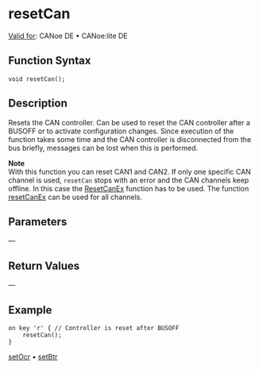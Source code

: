 # resetCan

[Valid for](../../../Shared/FeatureAvailability.md):  CANoe DE • CANoe:lite DE

## Function Syntax

```plaintext
void resetCan();
```

## Description

Resets the CAN controller. Can be used to reset the CAN controller after a BUSOFF or to activate configuration changes. Since execution of the function takes some time and the CAN controller is disconnected from the bus briefly, messages can be lost when this is performed.

**Note**  
With this function you can reset CAN1 and CAN2. If only one specific CAN channel is used, `resetCan` stops with an error and the CAN channels keep offline. In this case the [ResetCanEx](CAPLfunctionResetCanEx.md) function has to be used. The function [resetCanEx](CAPLfunctionResetCanEx.md) can be used for all channels.

## Parameters

—

## Return Values

—

## Example

```plaintext
on key 'r' { // Controller is reset after BUSOFF
    resetCan();
}
```

[setOcr](CAPLfunctionSetOcr.md) • [setBtr](CAPLfunctionSetBtr.md)
